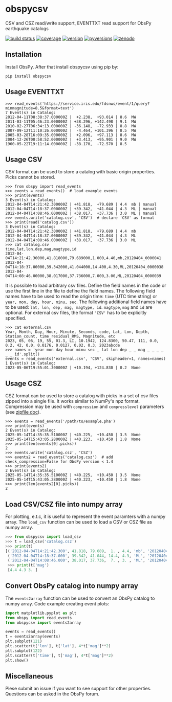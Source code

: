 # obspycsv

CSV and CSZ read/write support, EVENTTXT read support for ObsPy earthquake catalogs

[![build status](https://github.com/trichter/obspycsv/workflows/tests/badge.svg)](https://github.com/trichter/obspycsv/actions)
[![coverage](https://codecov.io/gh/trichter/obspycsv/branch/master/graph/badge.svg)](https://codecov.io/gh/trichter/obspycsv)
[![version](https://img.shields.io/pypi/v/obspycsv.svg)](https://pypi.python.org/pypi/obspycsv)
[![pyversions](https://img.shields.io/pypi/pyversions/obspycsv.svg)](https://python.org)
[![zenodo](https://zenodo.org/badge/DOI/10.5281/zenodo.7225902.svg)](https://doi.org/10.5281/zenodo.7225902)

## Installation

Install ObsPy. After that install obspycsv using pip by:

    pip install obspycsv


## Usage EVENTTXT

```
>>> read_events('https://service.iris.edu/fdsnws/event/1/query?minmagnitude=8.5&format=text')
7 Event(s) in Catalog:
2012-04-11T08:38:37.000000Z |  +2.238,  +93.014 | 8.6  MW
2011-03-11T05:46:23.000000Z | +38.296, +142.498 | 9.1  MW
2010-02-27T06:34:13.000000Z | -36.148,  -72.933 | 8.8  MW
2007-09-12T11:10:26.000000Z |  -4.464, +101.396 | 8.5  MW
2005-03-28T16:09:35.000000Z |  +2.096,  +97.113 | 8.6  MW
2004-12-26T00:58:52.000000Z |  +3.413,  +95.901 | 9.0  MW
1960-05-22T19:11:14.000000Z | -38.170,  -72.570 | 8.5
```

## Usage CSV

CSV format can be used to store a catalog with basic origin properties. Picks cannot be stored.

```
>>> from obspy import read_events
>>> events = read_events()  # load example events
>>> print(events)
3 Event(s) in Catalog:
2012-04-04T14:21:42.300000Z | +41.818,  +79.689 | 4.4  mb | manual
2012-04-04T14:18:37.000000Z | +39.342,  +41.044 | 4.3  ML | manual
2012-04-04T14:08:46.000000Z | +38.017,  +37.736 | 3.0  ML | manual
>>> events.write('catalog.csv', 'CSV')  # declare 'CSV' as format
>>> print(read('catalog.csv'))
3 Event(s) in Catalog:
2012-04-04T14:21:42.300000Z | +41.818,  +79.689 | 4.4  mb
2012-04-04T14:18:37.000000Z | +39.342,  +41.044 | 4.3  ML
2012-04-04T14:08:46.000000Z | +38.017,  +37.736 | 3.0  ML
>>> cat catalog.csv
time,lat,lon,dep,mag,magtype,id
2012-04-04T14:21:42.30000,41.818000,79.689000,1.000,4.40,mb,20120404_0000041
2012-04-04T14:18:37.00000,39.342000,41.044000,14.400,4.30,ML,20120404_0000038
2012-04-04T14:08:46.00000,38.017000,37.736000,7.000,3.00,ML,20120404_0000039
```

It is possible to load arbitrary csv files. Define the field names in the code or use the first line in the file to define the field names.
The following field names have to be used to read the origin time: `time` (UTC time string) or `year, mon, day, hour, minu, sec`.
The following additional field names have to be used: `lat, lon, dep, mag, magtype, id`. `magtype`, `mag` and `id` are optional.
For external csv files, the format `'CSV'` has to be explicitly specified.

```
>>> cat external.csv
Year, Month, Day, Hour, Minute, Seconds, code, Lat, Lon, Depth, Station_count, time_residual_RMS, Magnitude, etc
2023, 05, 06, 19, 55, 01.3, LI, 10.1942, 124.8300, 50.47, 111, 0.0, 0.2, 42, 0.0, 0.0176, 0.0127, 0.02, 0.3, 2023abcde
>>> names = 'year mon day hour minu sec _ lat lon dep _ _ mag _ _ _ _ _ _ id'.split()
events = read_events('external.csv', 'CSV', skipheader=1, names=names)
1 Event(s) in Catalog:
2023-05-06T19:55:01.300000Z | +10.194, +124.830 | 0.2  None
```

## Usage CSZ

CSZ format can be used to store a catalog with picks in a set of csv files zipped into a single file.
It works similar to NumPy's npz format.
Compression may be used with `compression` and `compresslevel` parameters
(see [zipfile doc](https://docs.python.org/library/zipfile.html#zipfile.ZipFile)).

```
>>> events = read_events('/path/to/example.pha')
>>> print(events)
2 Event(s) in Catalog:
2025-05-14T14:35:35.510000Z | +40.225,  +10.450 | 3.5  None
2025-05-14T15:43:05.280000Z | +40.223,  +10.450 | 1.8  None
>>> print(len(events[0].picks))
2
>>> events.write('catalog.csz', 'CSZ')
>>> events2 = read_events('catalog.csz')  # add check_compression=False for ObsPy version < 1.4
>>> print(events2)
2 Event(s) in Catalog:
2025-05-14T14:35:35.510000Z | +40.225,  +10.450 | 3.5  None
2025-05-14T15:43:05.280000Z | +40.223,  +10.450 | 1.8  None
>>> print(len(events2[0].picks))
2
```

## Load CSV/CSZ file into numpy array

For plotting, e.t.c, it is useful to represent the event paramters with a numpy
array.
The `load_csv` function can be used to load a CSV or CSZ file as numpy array.

```py
>>> from obspycsv import load_csv
>>> t = load_csv('catalog.csz')
>>> print(t)
[('2012-04-04T14:21:42.300', 41.818, 79.689,  1. , 4.4, 'mb', '20120404_0000041')
 ('2012-04-04T14:18:37.000', 39.342, 41.044, 14.4, 4.3, 'ML', '20120404_0000038')
 ('2012-04-04T14:08:46.000', 38.017, 37.736,  7. , 3. , 'ML', '20120404_0000039')]
 >>> print(t['mag')
 [4.4 4.3 3. ]
```

## Convert ObsPy catalog into numpy array

The `events2array` function  can be used to convert an ObsPy catalog to numpy array.
Code example creating event plots:

```py
import matplotlib.pyplot as plt
from obspy import read_events
from obspycsv import events2array

events = read_events()
t = events2array(events)
plt.subplot(121)
plt.scatter(t['lon'], t['lat'], 4*t['mag']**2)
plt.subplot(122)
plt.scatter(t['time'], t['mag'], 4*t['mag']**2)
plt.show()
```

## Miscellaneous

Plese submit an issue if you want to see support for other properties.
Questions can be asked in the ObsPy forum.
